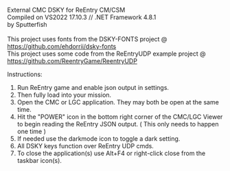 External CMC DSKY for ReEntry CM/CSM</br>
Compiled on VS2022 17.10.3 // .NET Framework 4.8.1</br>
by Sputterfish</br>
</br>
This project uses fonts from the DSKY-FONTS project @ https://github.com/ehdorrii/dsky-fonts</br>
This project uses some code from the ReEntryUDP example project @ https://github.com/ReentryGame/ReentryUDP</br>



Instructions:</br>
1. Run ReEntry game and enable json output in settings.</br>
2. Then fully load into your mission.</br>
3. Open the CMC or LGC application. They may both be open at the same time.</br>
4. Hit the "POWER" icon in the bottom right corner of the CMC/LGC Viewer to begin reading the ReEntry JSON output. ( This only needs to happen one time )</br>
5. If needed use the darkmode icon to toggle a dark setting.</br>
6. All DSKY keys function over ReEntry UDP cmds.</br>
7. To close the application(s) use Alt+F4 or right-click close from the taskbar icon(s).
